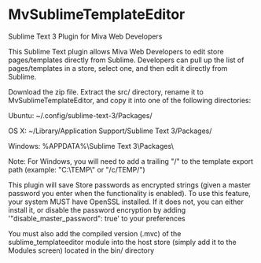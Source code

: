 # MvSublimeTemplateEditor
Sublime Text 3 Plugin for Miva Web Developers

This Sublime Text plugin allows Miva Web Developers to edit store pages/templates directly from Sublime.  Developers can pull up the list of pages/templates in a store, select one, and then edit it directly from Sublime.

Download the zip file. Extract the src/ directory, rename it to MvSublimeTemplateEditor, and copy it into one of the following directories:

Ubuntu: ~/.config/sublime-text-3/Packages/

OS X: ~/Library/Application Support/Sublime Text 3/Packages/

Windows: %APPDATA%\Sublime Text 3\Packages\

Note: For Windows, you will need to add a trailing "/" to the template export path (example: "C:\\TEMP\\" or "/c/TEMP/")

This plugin will save Store passwords as encrypted strings (given a master password you enter when the functionality is enabled). To use this feature, your system MUST have OpenSSL installed. If it does not, you can either install it, or disable the password encryption by adding '"disable_master_password": true' to your preferences

You must also add the compiled version (.mvc) of the sublime_templateeditor module into the host store (simply add it to the Modules screen) located in the bin/ directory
